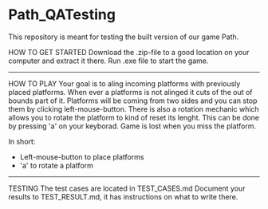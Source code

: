 # Path_QATesting
This repository is meant for testing the built version of our game Path.

HOW TO GET STARTED
Download the .zip-file to a good location on your computer and extract it there.
Run .exe file to start the game.
_____________________________________________________

HOW TO PLAY
Your goal is to aling incoming platforms with previously placed platforms. When ever a platforms is not alinged it cuts of the out of bounds part of it.
Platforms will be coming from two sides and you can stop them by clicking left-mouse-button. 
There is also a rotation mechanic which allows you to rotate the platform to kind of reset its lenght. This can be done by pressing 'a' on your keyborad.
Game is lost when you miss the platform.

In short:
- Left-mouse-button to place platforms
- 'a' to rotate a platform
_____________________________________________________

TESTING
The test cases are located in TEST_CASES.md
Document your results to TEST_RESULT.md, it has instructions on what to write there.
